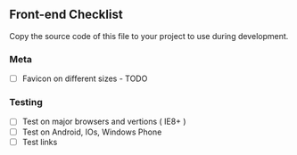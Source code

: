 ## Front-end Checklist

Copy the source code of this file to your project to use during development.

### Meta

- [ ] Favicon on different sizes - TODO

### Testing

- [ ] Test on major browsers and vertions ( IE8+ )
- [ ] Test on Android, IOs, Windows Phone
- [ ] Test links
